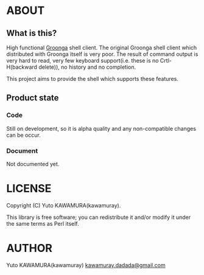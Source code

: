 # ABOUT
## What is this?
High functional [Groonga](http://groonga.org) shell client.
The original Groonga shell client which distributed with Groonga itself
is very poor.  The result of command output is very hard to read, very few
keyboard support(i.e. these is no Crtl-H(backward delete)), no history
and no completion.

This project aims to provide the shell which supports these features.

## Product state
### Code
Still on development, so it is alpha quality and any non-compatible changes
can be occur.

### Document
Not documented yet.

# LICENSE

Copyright (C) Yuto KAWAMURA(kawamuray).

This library is free software; you can redistribute it and/or modify
it under the same terms as Perl itself.

# AUTHOR

Yuto KAWAMURA(kawamuray) <kawamuray.dadada@gmail.com>
